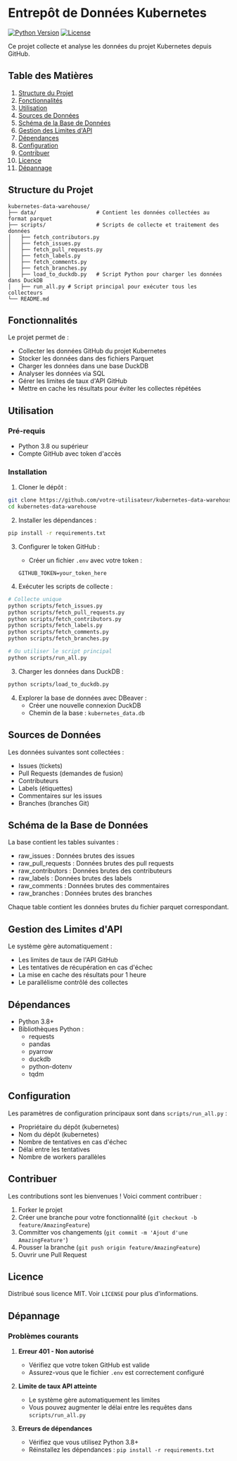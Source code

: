 # Entrepôt de Données Kubernetes

[![Python Version](https://img.shields.io/badge/python-3.8%2B-blue)]()
[![License](https://img.shields.io/badge/license-MIT-green)]()

Ce projet collecte et analyse les données du projet Kubernetes depuis GitHub.

## Table des Matières
1. [Structure du Projet](#structure-du-projet)
2. [Fonctionnalités](#fonctionnalités)
3. [Utilisation](#utilisation)
4. [Sources de Données](#sources-de-données)
5. [Schéma de la Base de Données](#schéma-de-la-base-de-données)
6. [Gestion des Limites d'API](#gestion-des-limites-dapi)
7. [Dépendances](#dépendances)
8. [Configuration](#configuration)
9. [Contribuer](#contribuer)
10. [Licence](#licence)
11. [Dépannage](#dépannage)

## Structure du Projet

```
kubernetes-data-warehouse/
├── data/                   # Contient les données collectées au format parquet
├── scripts/                # Scripts de collecte et traitement des données
│   ├── fetch_contributors.py
│   ├── fetch_issues.py
│   ├── fetch_pull_requests.py
│   ├── fetch_labels.py
│   ├── fetch_comments.py
│   ├── fetch_branches.py
│   ├── load_to_duckdb.py   # Script Python pour charger les données dans DuckDB
│   ├── run_all.py # Script principal pour exécuter tous les collecteurs
└── README.md
```

## Fonctionnalités

Le projet permet de :
- Collecter les données GitHub du projet Kubernetes
- Stocker les données dans des fichiers Parquet
- Charger les données dans une base DuckDB
- Analyser les données via SQL
- Gérer les limites de taux d'API GitHub
- Mettre en cache les résultats pour éviter les collectes répétées

## Utilisation

### Pré-requis
- Python 3.8 ou supérieur
- Compte GitHub avec token d'accès

### Installation
1. Cloner le dépôt :
```bash
git clone https://github.com/votre-utilisateur/kubernetes-data-warehouse.git
cd kubernetes-data-warehouse
```

2. Installer les dépendances :
```bash
pip install -r requirements.txt
```

3. Configurer le token GitHub :
   - Créer un fichier `.env` avec votre token :
   ```
   GITHUB_TOKEN=your_token_here
   ```

4. Exécuter les scripts de collecte :
```bash
# Collecte unique
python scripts/fetch_issues.py
python scripts/fetch_pull_requests.py
python scripts/fetch_contributors.py
python scripts/fetch_labels.py
python scripts/fetch_comments.py
python scripts/fetch_branches.py

# Ou utiliser le script principal
python scripts/run_all.py
```

3. Charger les données dans DuckDB :
```bash
python scripts/load_to_duckdb.py
```

4. Explorer la base de données avec DBeaver :
   - Créer une nouvelle connexion DuckDB
   - Chemin de la base : `kubernetes_data.db`

## Sources de Données

Les données suivantes sont collectées :
- Issues (tickets)
- Pull Requests (demandes de fusion)
- Contributeurs
- Labels (étiquettes)
- Commentaires sur les issues
- Branches (branches Git)

## Schéma de la Base de Données

La base contient les tables suivantes :
- raw_issues : Données brutes des issues
- raw_pull_requests : Données brutes des pull requests
- raw_contributors : Données brutes des contributeurs
- raw_labels : Données brutes des labels
- raw_comments : Données brutes des commentaires
- raw_branches : Données brutes des branches

Chaque table contient les données brutes du fichier parquet correspondant.

## Gestion des Limites d'API

Le système gère automatiquement :
- Les limites de taux de l'API GitHub
- Les tentatives de récupération en cas d'échec
- La mise en cache des résultats pour 1 heure
- Le parallélisme contrôlé des collectes

## Dépendances

- Python 3.8+
- Bibliothèques Python :
  - requests
  - pandas
  - pyarrow
  - duckdb
  - python-dotenv
  - tqdm

## Configuration

Les paramètres de configuration principaux sont dans `scripts/run_all.py` :
- Propriétaire du dépôt (kubernetes)
- Nom du dépôt (kubernetes)
- Nombre de tentatives en cas d'échec
- Délai entre les tentatives
- Nombre de workers parallèles

## Contribuer

Les contributions sont les bienvenues ! Voici comment contribuer :

1. Forker le projet
2. Créer une branche pour votre fonctionnalité (`git checkout -b feature/AmazingFeature`)
3. Committer vos changements (`git commit -m 'Ajout d'une AmazingFeature'`)
4. Pousser la branche (`git push origin feature/AmazingFeature`)
5. Ouvrir une Pull Request

## Licence

Distribué sous licence MIT. Voir `LICENSE` pour plus d'informations.

## Dépannage

### Problèmes courants

1. **Erreur 401 - Non autorisé**
   - Vérifiez que votre token GitHub est valide
   - Assurez-vous que le fichier `.env` est correctement configuré

2. **Limite de taux API atteinte**
   - Le système gère automatiquement les limites
   - Vous pouvez augmenter le délai entre les requêtes dans `scripts/run_all.py`

3. **Erreurs de dépendances**
   - Vérifiez que vous utilisez Python 3.8+
   - Réinstallez les dépendances : `pip install -r requirements.txt`
